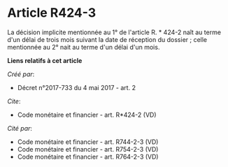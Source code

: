 # Article R424-3

La décision implicite mentionnée au 1° de l'article R. * 424-2 naît au terme d'un délai de trois mois suivant la date de
réception du dossier ; celle mentionnée au 2° nait au terme d'un délai d'un mois.

**Liens relatifs à cet article**

_Créé par_:

  - Décret n°2017-733 du 4 mai 2017 - art. 2

_Cite_:

  - Code monétaire et financier - art. R*424-2 (VD)

_Cité par_:

  - Code monétaire et financier - art. R744-2-3 (VD)
  - Code monétaire et financier - art. R754-2-3 (VD)
  - Code monétaire et financier - art. R764-2-3 (VD)
